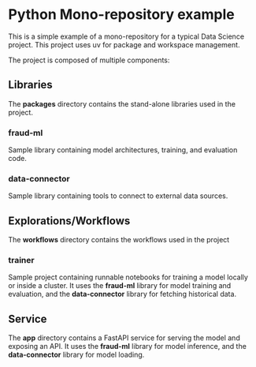 # Python Mono-repository example

This is a simple example of a mono-repository for a typical Data Science project.
This project uses uv for package and workspace management.

The project is composed of multiple components:

## Libraries
The **packages** directory contains the stand-alone libraries used in the project.

### fraud-ml
Sample library containing model architectures, training, and evaluation code.

### data-connector
Sample library containing tools to connect to external data sources.

## Explorations/Workflows
The **workflows** directory contains the workflows used in the project

### trainer
Sample project containing runnable notebooks for training a model locally or inside a cluster.
It uses the **fraud-ml** library for model training and evaluation, and the **data-connector**
library for fetching historical data.

## Service
The **app** directory contains a FastAPI service for serving the model and exposing an API.
It uses the **fraud-ml** library for model inference, and the **data-connector** 
library for model loading.


